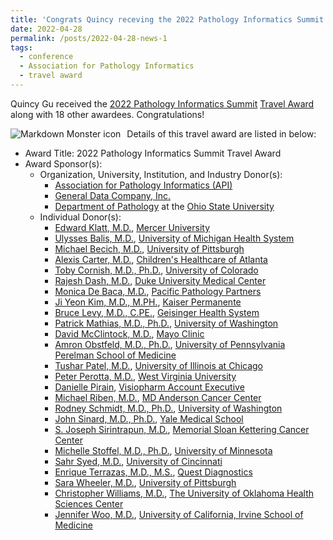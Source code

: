 ```yaml
---
title: 'Congrats Quincy receving the 2022 Pathology Informatics Summit Travel Award'
date: 2022-04-28
permalink: /posts/2022-04-28-news-1
tags:
  - conference
  - Association for Pathology Informatics
  - travel award
---
```


Quincy Gu received the [2022 Pathology Informatics Summit](https://www.pathologyinformatics.org/pathology-informatics-summit) [Travel Award](https://www.pathologyinformatics.org/travel-awardees-2022) along with 18 other awardees. Congratulations!

<img src="images/pi_summit_22.png"
     alt="Markdown Monster icon"
     style="float: left; margin-right: 10px;" />

Details of this travel award are listed in below:
  * Award Title: 2022 Pathology Informatics Summit Travel Award
  * Award Sponsor(s): 
    * Organization, University, Institution, and Industry Donor(s): 
      * [Association for Pathology Informatics (API)](https://www.pathologyinformatics.org)
      * [General Data Company, Inc.](https://www.general-data.com)
      * [Department of Pathology](https://pathology.osu.edu) at the [Ohio State University](https://www.osu.edu)
    * Individual Donor(s):
      * [Edward Klatt, M.D.](https://medicine.mercer.edu/faculty/directory/edward-klatt/), [Mercer University](https://www.mercer.edu)
      * [Ulysses Balis, M.D.](https://www.uofmhealth.org/profile/1464/ulysses-gregory-john-balis-md), [University of Michigan Health System](https://www.uofmhealth.org)
      * [Michael Becich, M.D.](https://www.dbmi.pitt.edu/person/michael-j-becich-md-phd), [University of Pittsburgh](https://www.pitt.edu)
      * [Alexis Carter, M.D.](https://www.choa.org/doctors/alexis-byrne-carter), [Children's Healthcare of Atlanta](https://www.choa.org)
      * [Toby Cornish, M.D., Ph.D.](https://som.ucdenver.edu/Profiles/Faculty/Profile/23945), [University of Colorado](http://www.cu.edu/regents/)
      * [Rajesh Dash, M.D.](https://www.dukehealth.org/find-doctors-physicians/rajesh-c-dash-md), [Duke University Medical Center](https://www.dukehealth.org)
      * [Monica De Baca, M.D.](http://www.pacificpathologypartners.com/profiles/pathologist/monica-e-de-baca-md-pathologist), [Pacific Pathology Partners](http://www.pacificpathologypartners.com)
      * [Ji Yeon Kim, M.D., M.PH.](https://healthy.kaiserpermanente.org/southern-california/physicians/jiyeon-kim-0014909), [Kaiser Permanente](https://healthy.kaiserpermanente.org/southern-california/front-door)
      * [Bruce Levy, M.D., C.PE.](https://www.geisinger.edu/research/research-at-geisinger/find-an-investigator/2018/04/04/13/27/bruce-levy), [Geisinger Health System](https://www.geisinger.edu/research)
      * [Patrick Mathias, M.D., Ph.D.](https://www.uwmedicine.org/bios/patrick-mathias), [University of Washington](https://www.washington.edu)
      * [David McClintock, M.D.](https://www.linkedin.com/in/david-mcclintock-78a82676/), [Mayo Clinic](https://www.mayoclinic.org)
      * [Amron Obstfeld, M.D., Ph.D.](http://pathology.med.upenn.edu/department/people/267/amrom-obstfeld), [University of Pennsylvania Perelman School of Medicine](https://www.med.upenn.edu)
      * [Tushar Patel, M.D.](https://pathology.uic.edu/directory/tushar-patel-md/), [University of Illinois at Chicago](https://www.uic.edu)
      * [Peter Perotta, M.D.](https://directory.hsc.wvu.edu/Profile/31313), [West Virginia University](https://www.wvu.edu)
      * [Danielle Pirain](https://www.linkedin.com/in/danielle-deroy-pirain-mt-ascp-3824728a/), [Visiopharm Account Executive](https://visiopharm.com)
      * [Michael Riben, M.D.](https://faculty.mdanderson.org/profiles/michael_riben.html), [MD Anderson Cancer Center](https://www.mdanderson.org/?_ga=2.179532653.81711013.1651191303-1176538413.1651191303)
      * [Rodney Schmidt, M.D., Ph.D.](https://dlmp.uw.edu/faculty/schmidt), [University of Washington](https://www.washington.edu)
      * [John Sinard, M.D., Ph.D.](https://medicine.yale.edu/profile/john_sinard/), [Yale Medical School](https://medicine.yale.edu)
      * [S. Joseph Sirintrapun, M.D.](https://www.mskcc.org/cancer-care/doctors/sahussapont-sirintrapun), [Memorial Sloan Kettering Cancer Center](https://www.mskcc.org)
      * [Michelle Stoffel, M.D., Ph.D.](https://med.umn.edu/bio/lab-med-and-pathology-faculty/michelle-stoffel), [University of Minnesota](https://twin-cities.umn.edu)
      * [Sahr Syed, M.D.](https://researchdirectory.uc.edu/p/ahmadsy), [University of Cincinnati](https://www.uc.edu)
      * [Enrique Terrazas, M.D., M.S.](https://www.questdiagnostics.com/healthcare-professionals/clinical-experts-education/clinical-experts/e-terrazas), [Quest Diagnostics](https://www.questdiagnostics.com)
      * [Sara Wheeler, M.D.](https://path.upmc.edu/personnel/Faculty/Wheeler.htm), [University of Pittsburgh](https://www.pitt.edu)
      * [Christopher Williams, M.D.](https://www.linkedin.com/in/chris-williams-5045774/), [The University of Oklahoma Health Sciences Center](https://www.ou.edu/admissions/academics/hsc)
      * [Jennifer Woo, M.D.](http://www.ucihealth.org/find-a-doctor/w/jennifer-s-woo), [University of California, Irvine School of Medicine](http://www.ucihealth.org)